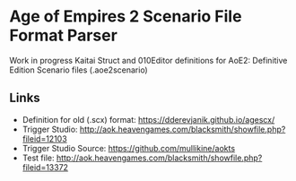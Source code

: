# Age of Empires 2 Scenario File Format Parser

Work in progress Kaitai Struct and 010Editor definitions for AoE2: Definitive Edition Scenario files (.aoe2scenario)

## Links

* Definition for old (.scx) format: https://dderevjanik.github.io/agescx/
* Trigger Studio: http://aok.heavengames.com/blacksmith/showfile.php?fileid=12103
* Trigger Studio Source: https://github.com/mullikine/aokts
* Test file: http://aok.heavengames.com/blacksmith/showfile.php?fileid=13372
